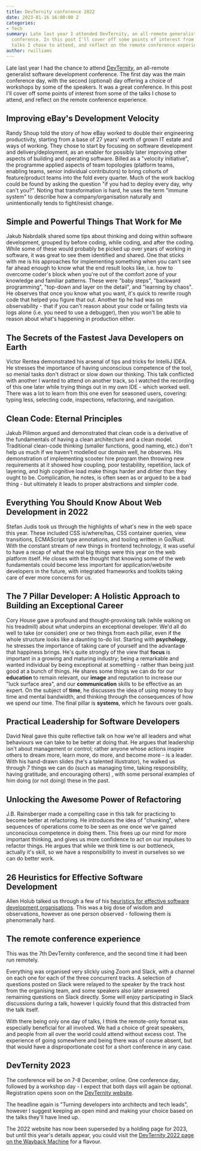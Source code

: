 ```yaml
---
title: DevTernity conference 2022
date: 2023-01-16 16:00:00 Z
categories:
- Tech
summary: Late last year I attended DevTernity, an all-remote generalist software development
  conference. In this post I'll cover off some points of interest from some of the
  talks I chose to attend, and reflect on the remote conference experience.
author: rwilliams
---
```


Late last year I had the chance to attend [DevTernity](https://devternity.com), an all-remote generalist software development conference. The first day was the main conference day, with the second (optional) day offering a choice of workshops by some of the speakers. It was a great conference. In this post I'll cover off some points of interest from some of the talks I chose to attend, and reflect on the remote conference experience.

## Improving eBay's Development Velocity

Randy Shoup told the story of how eBay worked to double their engineering productivity, starting from a base of 27 years' worth of grown IT estate and ways of working. They chose to start by focusing on software development and delivery/deployment, as an enabler for possibly later improving other aspects of building and operating software.  Billed as a "velocity initiative", the programme applied aspects of team topologies (platform teams, enabling teams, senior individual contributors) to bring cohorts of feature/product teams into the fold every quarter. Much of the work backlog could be found by asking the question "if you had to deploy every day, why can't you?". Noting that transformation is hard, he uses the term "immune system" to describe how a company/organisation naturally and unintentionally tends to fight/resist change.

## Simple and Powerful Things That Work for Me

Jakub Nabrdalik shared some tips about thinking and doing within software development, grouped by before coding, while coding, and after the coding. While some of these would probably be picked up over years of working in software, it was great to see them identified and shared. One that sticks with me is his approaches for implementing something when you can't see far ahead enough to know what the end result looks like, i.e. how to overcome coder's block when you're out of the comfort zone of your knowledge and familiar patterns. These were "baby steps", "backward programming", "top-down and layer on the detail", and "learning by chaos". He observes that once you know what you want, it's quick to rewrite rough code that helped you figure that out. Another tip he had was on observability - that if you can't reason about your code or failing tests via logs alone (i.e. you need to use a debugger), then you won't be able to reason about what's happening in production either.

## The Secrets of the Fastest Java Developers on Earth

Victor Rentea demonstrated his arsenal of tips and tricks for IntelliJ IDEA. He stresses the importance of having unconscious competence of the tool, so menial tasks don't distract or slow down our thinking. This talk conflicted with another I wanted to attend on another track, so I watched the recording of this one later while trying things out in my own IDE - which worked well. There was a lot to learn from this one even for seasoned users, covering: typing less, selecting code, inspections, refactoring, and navigation.

## Clean Code: Eternal Principles

Jakub Pilimon argued and demonstrated that clean code is a derivative of the fundamentals of having a clean architecture and a clean model. Traditional clean-code thinking (smaller functions, good naming, etc.) don't help us much if we haven't modelled our domain well, he observes. His demonstration of implementing scooter hire program then throwing new requirements at it showed how coupling, poor testability, repetition, lack of layering, and high cognitive load make things harder and dirtier than they ought to be. Complication, he notes, is often seen as or argued to be a bad thing - but ultimately it leads to proper abstractions and simpler code.

## Everything You Should Know About Web Development in 2022

Stefan Judis took us through the highlights of what's new in the web space this year. These included CSS is/where/has, CSS container queries, view transitions, ECMAScript type annotations, and tooling written in Go/Rust. With the constant stream of new things in frontend technology, it was useful to have a recap of what the real big things were this year on the web platform itself. He closes with the thought that knowing some of the web fundamentals could become less important for application/website developers in the future, with integrated frameworks and toolkits taking care of ever more concerns for us.

## The 7 Pillar Developer: A Holistic Approach to Building an Exceptional Career

Cory House gave a profound and thought-provoking talk (while walking on his treadmill) about what underpins an exceptional developer. We'd all do well to take (or consider) one or two things from each pillar, even if the whole structure looks like a daunting to-do list. Starting with **psychology**, he stresses the importance of taking care of yourself and the advantage that happiness brings. He's quite strongly of the view that **focus** is important in a growing and maturing industry; being a remarkable and wanted individual by being exceptional at something - rather than being just good at a bunch of things. He shares some things we can do for our **education** to remain relevant, our **image** and reputation to increase our "luck surface area", and our **communication** skills to be effective as an expert. On the subject of **time**, he discusses the idea of using money to buy time and mental bandwidth, and thinking through the consequences of how we spend our time. The final pillar is **systems**, which he favours over goals.

## Practical Leadership for Software Developers

David Neal gave this quite reflective talk on how we're all leaders and what behaviours we can take to be better at doing that. He argues that leadership isn't about management or control; rather anyone whose actions inspire others to dream more, learn more, do more, and become more - is a leader. With his hand-drawn slides (he's a talented illustrator), he walked us through 7 things we can do (such as managing time, taking responsibility, having gratitude, and encouraging others) , with some personal examples of him doing (or not doing) these in the past.

## Unlocking the Awesome Power of Refactoring

J.B. Rainsberger made a compelling case in this talk for practicing to become better at refactoring. He introduces the idea of "chunking", where sequences of operations come to be seen as one once we've gained unconscious competence in doing them. This frees up our mind for more important thinking, and gives us more confidence to act on our impulses to refactor things. He argues that while we think time is our bottleneck, actually it's skill, so we have a responsibility to invest in ourselves so we can do better work.

## 26 Heuristics for Effective Software Development

Allen Holub talked us through a few of his [heuristics for effective software development organisations](https://holub.com/heuristics). This was a big dose of wisdom and observations, however as one person observed - following them is phenomenally hard.

## The remote conference experience

This was the 7th DevTernity conference, and the second time it had been run remotely.

Everything was organised very slickly using Zoom and Slack, with a channel on each one for each of the three concurrent tracks. A selection of questions posted on Slack were relayed to the speaker by the track host from the organising team, and some speakers also later answered remaining questions on Slack directly. Some will enjoy participating in Slack discussions during a talk, however I quickly found that this distracted from the talk itself.

With there being only one day of talks, I think the remote-only format was especially beneficial for all involved. We had a choice of great speakers, and people from all over the world could attend without excess cost. The experience of going somewhere and being there was of course absent, but that would have a disproportionate cost for a short conference in any case.

## DevTernity 2023

The conference will be on 7-8 December, online. One conference day, followed by a workshop day - I expect that both days will again be optional. Registration opens soon on the [DevTernity website](https://devternity.com).

The headline again is "Turning developers into architects and tech leads", however I suggest keeping an open mind and making your choice based on the talks they'll have lined up.

The 2022 website has now been superseded by a holding page for 2023, but until this year's details appear, you could visit the [DevTernity 2022 page on the Wayback Machine](http://web.archive.org/web/20221128060607/https://devternity.com/) for a flavour.